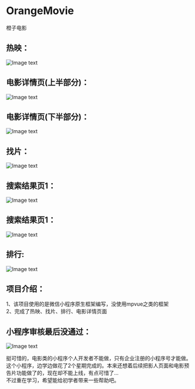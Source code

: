 # OrangeMovie
橙子电影

## 热映：
![Image text](https://github.com/h406621397/ImageRepository/blob/master/IMG_1089.PNG)


## 电影详情页(上半部分)：
![Image text](https://github.com/h406621397/ImageRepository/blob/master/IMG_1090.PNG)


## 电影详情页(下半部分)：
![Image text](https://github.com/h406621397/ImageRepository/blob/master/IMG_1091.PNG)


## 找片：
![Image text](https://github.com/h406621397/ImageRepository/blob/master/IMG_1092.PNG)


## 搜索结果页1：
![Image text](https://github.com/h406621397/ImageRepository/blob/master/IMG_1093.PNG)

## 搜索结果页1：
![Image text](https://github.com/h406621397/ImageRepository/blob/master/IMG_1094.PNG)

## 排行:
![Image text](https://github.com/h406621397/ImageRepository/blob/master/IMG_1095.PNG)


## 项目介绍：
1、该项目使用的是微信小程序原生框架编写，没使用mpvue之类的框架<br>
2、完成了热映、找片、排行、电影详情页面<br>


## 小程序审核最后没通过：

![Image text](https://github.com/h406621397/ImageRepository/blob/master/3333333.png)

挺可惜的，电影类的小程序个人开发者不能做，只有企业注册的小程序号才能做。<br>
这个小程序，边学边做花了2个星期完成的。本来还想着后续把影人页面和电影预告片功能做了的，现在却不能上线，有点可惜了...<br>
不过重在学习，希望能给初学者带来一些帮助吧。